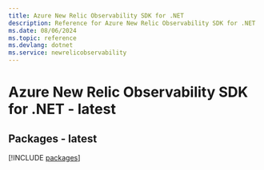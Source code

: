 ```yaml
---
title: Azure New Relic Observability SDK for .NET
description: Reference for Azure New Relic Observability SDK for .NET
ms.date: 08/06/2024
ms.topic: reference
ms.devlang: dotnet
ms.service: newrelicobservability
---
```

# Azure New Relic Observability SDK for .NET - latest
## Packages - latest
[!INCLUDE [packages](new-relic-observability-index.md)]